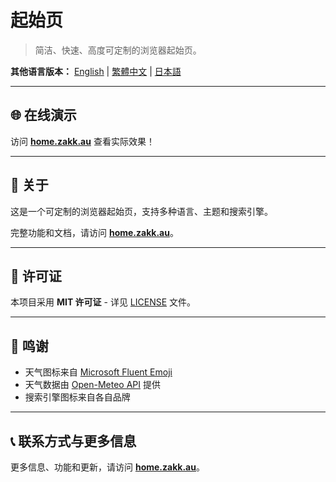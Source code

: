 # 起始页

> 简洁、快速、高度可定制的浏览器起始页。

**其他语言版本：** [English](README.md) | [繁體中文](README.zh-TW.md) | [日本語](README.ja.md)

---

## 🌐 在线演示

访问 **[home.zakk.au](https://home.zakk.au)** 查看实际效果！

---

## 📖 关于

这是一个可定制的浏览器起始页，支持多种语言、主题和搜索引擎。

完整功能和文档，请访问 **[home.zakk.au](https://home.zakk.au)**。

---

## 📄 许可证

本项目采用 **MIT 许可证** - 详见 [LICENSE](LICENSE) 文件。

---

## 🙏 鸣谢

- 天气图标来自 [Microsoft Fluent Emoji](https://github.com/microsoft/fluentui-emoji)
- 天气数据由 [Open-Meteo API](https://open-meteo.com/) 提供
- 搜索引擎图标来自各自品牌

---

## 📞 联系方式与更多信息

更多信息、功能和更新，请访问 **[home.zakk.au](https://home.zakk.au)**。
